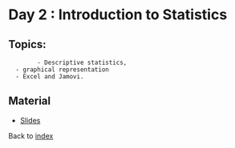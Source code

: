 # Day 2 : Introduction to Statistics

## Topics:
			- Descriptive statistics, 
      - graphical representation
      - Excel and Jamovi.

## Material

- [Slides](https://docs.google.com/presentation/d/1sGyJCuRQtLIVZYmAdwxnmaOTYz4ccBoWBRlSgnIjet4/edit#slide=id.g31aa3c2d41e_0_127)


Back to [index](index.md)
